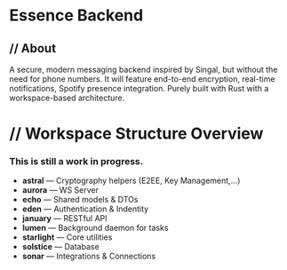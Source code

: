 # Essence Backend

## // About
A secure, modern messaging backend inspired by Singal, but without the need for phone numbers. It will feature end-to-end encryption, real-time notifications, Spotify presence integration. Purely built with Rust with a workspace-based architecture.

# // Workspace Structure Overview

### This is still a work in progress.
- **astral** — Cryptography helpers (E2EE, Key Management,...)
- **aurora** — WS Server
- **echo** — Shared models & DTOs
- **eden** — Authentication & Indentity
- **january** — RESTful API
- **lumen** — Background daemon for tasks
- **starlight** — Core utilities
- **solstice** — Database 
- **sonar** — Integrations & Connections
